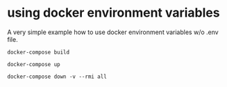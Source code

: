 # using docker environment variables
A very simple example how to use docker environment variables w/o .env file.

```
docker-compose build

docker-compose up

docker-compose down -v --rmi all

```
